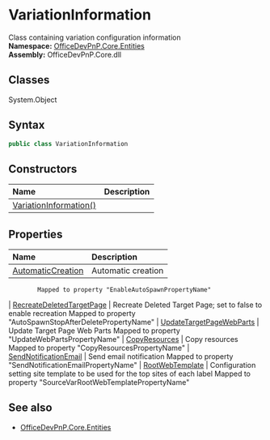 # VariationInformation
Class containing variation configuration information  
**Namespace:** [OfficeDevPnP.Core.Entities](OfficeDevPnP.Core.Entities.md)  
**Assembly:** OfficeDevPnP.Core.dll  
## Classes
System.Object  
## Syntax
```C#
public class VariationInformation
```
## Constructors
|**Name**|**Description**|
|:-----|:-----|
| [VariationInformation()](VariationInformationconstructor1details.md) | 
## Properties
|**Name**|**Description**|
|:-----|:-----|
| [AutomaticCreation](VariationInformation.AutomaticCreation.md) | Automatic creation 
            Mapped to property "EnableAutoSpawnPropertyName"
| [RecreateDeletedTargetPage](VariationInformation.RecreateDeletedTargetPage.md) | Recreate Deleted Target Page; set to false to enable recreation
            Mapped to property "AutoSpawnStopAfterDeletePropertyName"
| [UpdateTargetPageWebParts](VariationInformation.UpdateTargetPageWebParts.md) | Update Target Page Web Parts
            Mapped to property "UpdateWebPartsPropertyName"
| [CopyResources](VariationInformation.CopyResources.md) | Copy resources
            Mapped to property "CopyResourcesPropertyName"
| [SendNotificationEmail](VariationInformation.SendNotificationEmail.md) | Send email notification
            Mapped to property "SendNotificationEmailPropertyName"
| [RootWebTemplate](VariationInformation.RootWebTemplate.md) | Configuration setting site template to be used for the top sites of each label
            Mapped to property "SourceVarRootWebTemplatePropertyName"
## See also
- [OfficeDevPnP.Core.Entities](OfficeDevPnP.Core.Entities.md)
